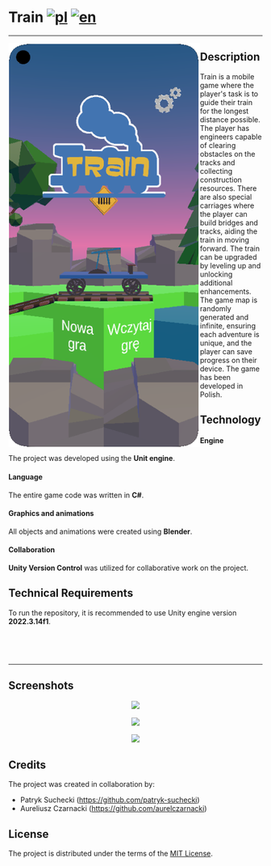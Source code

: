 # Train [![pl](https://img.shields.io/badge/lang-pl-red.svg)](https://github.com/aurelczarnacki/Train-the-game/blob/main/README.pl.md) [![en](https://img.shields.io/badge/lang-en-blue.svg)](https://github.com/aurelczarnacki/Train-the-game/blob/main/README.md)
***
<img align="left" width="380" height="800" src="https://github.com/aurelczarnacki/Train-the-game/blob/main/Screenshots/Train-main.png?raw=true">

## Description
Train is a mobile game where the player's task is to guide their train for the longest distance possible. The player has engineers capable of clearing obstacles on the tracks and collecting construction resources. There are also special carriages where the player can build bridges and tracks, aiding the train in moving forward. The train can be upgraded by leveling up and unlocking additional enhancements. The game map is randomly generated and infinite, ensuring each adventure is unique, and the player can save progress on their device. The game has been developed in Polish.

## Technology 
#### Engine
The project was developed using the **Unit engine**. 

#### Language
The entire game code was written in **C#**.

#### Graphics and animations
All objects and animations were created using **Blender**.

#### Collaboration
**Unity Version Control** was utilized for collaborative work on the project.

## Technical Requirements
To run the repository, it is recommended to use Unity engine version **2022.3.14f1**.
&nbsp;

&nbsp;

&nbsp;

***
## Screenshots
<p align="center">
<img src="https://github.com/aurelczarnacki/Train-the-game/blob/main/Screenshots/2024-02-05%2012-18-28.gif?raw=true">
</p>

<p align="center">
<img src="https://github.com/aurelczarnacki/Train-the-game/blob/main/Screenshots/2024-02-05%2012-18-28_2.gif?raw=true">
</p>

<p align="center">
<img src="https://github.com/aurelczarnacki/Train-the-game/blob/main/Screenshots/2024-02-05%2012-18-28_3.gif?raw=true">
</p>

## Credits
The project was created in collaboration by:
- Patryk Suchecki (https://github.com/patryk-suchecki)
- Aureliusz Czarnacki (https://github.com/aurelczarnacki)

## License
The project is distributed under the terms of the [MIT License](LICENSE).
